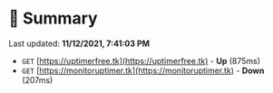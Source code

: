 # 📖 Summary
Last updated: **11/12/2021, 7:41:03 PM**

- `GET` [https://uptimerfree.tk](https://uptimerfree.tk) - **Up** (875ms)
- `GET` [https://monitoruptimer.tk](https://monitoruptimer.tk) - **Down** (207ms)
